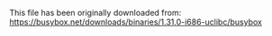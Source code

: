 This file has been originally downloaded from:
https://busybox.net/downloads/binaries/1.31.0-i686-uclibc/busybox
